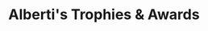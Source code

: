 ---
title: "Alberti's Trophies & Awards"
url: /west-allis/albertis-trophies-und-awards/
shop: Pokal
---